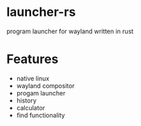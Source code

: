# launcher-rs
program launcher for wayland written in rust

# Features
- native linux
- wayland compositor
- progam launcher
- history
- calculator
- find functionality
